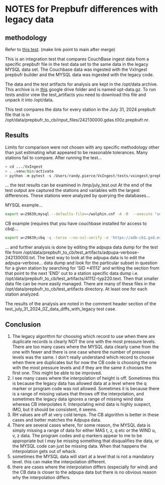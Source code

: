 # NOTES for Prepbufr differences with legacy data

## methodology

Refer to [this test](https://github.com/NOAA-GSL/VxIngest/blob/a270e0f5851b5fa2dea7d6cce3b3323d4a4207fd/tests/vxingest/prepbufr_to_cb/test_int_read_data_from_file.py#L388).  (make link point to main after merge)

This is an integration test that compares CouchBase ingest data from a specific prepbufr file in the test data set to the same data in the legacy MYSQL data set. The Couchbase data was ingested with the VxIngest prepbufr builder and the MYSQL data was ingested with the legacy code.

The data and the test artifacts for analysis are kept in the /opt/data archive. This archive is in 
[this](https://drive.google.com/drive/folders/18YY74S8w2S0knKQRN-QxZdnfRjKxDN69?usp=drive_link) google drive folder and is named opt-data.gz. To run tests and/or view the test_artifacts you need to download this file and unpack it into /opt/data.

This test compares the data for every station in the July 31, 2024 prepbufr file that is in /opt/data/prepbufr_to_cb/input_files/242130000.gdas.t00z.prepbufr.nr.

## Results

Limits for comparison were not chosen with any specific methodology other than just estimating what appeared to be reasonable tolerances. Many stations fail to compare. After running the test...

```python
> cd .../VxIngest
> . .venv/bin/activate
> python -m pytest -s /Users/randy.pierce/VxIngest/tests/vxingest/prepbufr_to_cb/test_int_read_data_from_file.py::test_july_31_2024_0Z_data_diffs_with_legacy >/tmp/july_test.out
```

... the test results can be examined in /tmp/july_test.out
At the end of the test output are captured the stations and variables with the largest differences. These stations were analyzed by querying the databases...

MYSQL example...

```bash
export w=29839;mysql --defaults-file=~/wolphin.cnf -A -B  --execute "select press,z as height,t / 100 as temperature, ws / 100 as ws,wd from ruc_ua_pb.RAOB where date = '2024-07-31' and hour = 0 and wmoid = ${w} ORDER BY press DESC;"
```

CB example (requires that you have couchbase installed for access to cbq)...

```bash
export w=29839;cbq -q -terse --no-ssl-verify -e 'https://adb-cb1.gsd.esrl.noaa.gov:18093' -u user -p 'pwd' -s "SELECT  d.data.[\"${w}\"].pressure,d.data.[\"${w}\"].height,d.data.[\"${w}\"].temperature,d.data.[\"${w}\"].wind_speed as ws, d.data.[\"${w}\"].wind_direction as wd FROM vxdata._default.RAOB AS d WHERE d.type='DD' AND d.subset='RAOB' AND d.docType='obs' AND d.subDocType = 'prepbufr' AND d.fcstValidISO = '2024-07-31T00:00:00Z' ORDER BY d.data.[\"${w}\"].pressure DESC;" | grep -v Disabling | jq -r '.[] | "\(.pressure) \(.height) \(.temperature) \(.ws) \(.wd)"'
```

... and further analysis is done by editing the adpupa data dump for the test file from /opt/data/prepbufr_to_cb/test_artifacts/adpupa-verbose-242130000.txt. The best way to look at the adpupa data is to edit the adpupa-verbose... data dump and look for the particular subset in question for a given station by searching for 'SID *41112' and writing the section from that point to the next 'END' out to a station specific data dump i.e. /opt/data/prepbufr_to_cb/test_artifacts/41112-typ220.text. Then that smaller data file can be more easily managed. There are many of these files in the /opt/data/prepbufr_to_cb/test_artifacts directory. At least one for each station analyzed.

The results of the analysis are noted in the comment header section of the test_july_31_2024_0Z_data_diffs_with_legacy test case.

## Conclusion

1) The legacy algorithm for choosing which record to use when there are duplicate records is clearly NOT the one with the most pressure levels. There are too many cases where the MYSQL data clearly came from the one with fewer and  there is one case where the number of pressure levels was the same. I don't really understand which record to choose when there are duplicates but for now the CB code is choosing the one with the most pressure levels and if they are the same it chooses the first one. This might be able to be improved.
2) I see many cases where the interpolation of height is off. Sometimes this is because the legacy data has allowed data at a level where the q marker or program code was not allowed. Sometimes it is because there is a range of missing values that throws off the interpolation,  and sometimes the legacy data ignores a range of missing wind data whereas CB interpolates it. Interpolating wind data is highly suspect, IMO, but it should be consistent, it seems.
3) RH values are off at very cold temps. The CB algorithm is better in these cases and better matches the Adpupa data.
4) There are several cases where, for some reason, the MYSQL data is simply missing a range of data for either MAS t, z, q etc or the WIND u, v, z data. The program codes and q markers appear to me to be appropriate but I may be missing something that disqualifies the data, or the MYSQL code can just be missing data. When that happens the interpolation gets out of whack.
5) sometimes the MYSQL data will start at a level that is not a mandatory level. this can make the interpolation different.
6) there are cases where the interpolation differs (especially for wind) and the CB data is closer to the adpupa data but there is no obvious reason why the interpolation differs.
